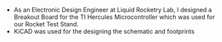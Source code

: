 * As an Electronic Design Engineer at Liquid Rocketry Lab, I designed a Breakout Board for the TI Hercules Microcontroller which was used for our Rocket Test Stand. 
* KiCAD was used for the designing the schematic and footprints
